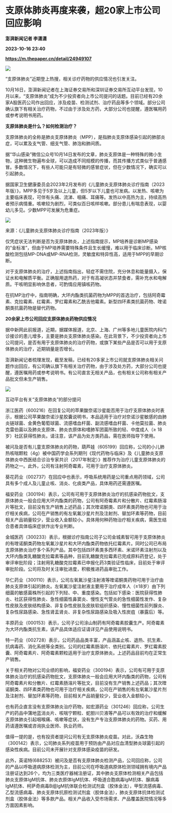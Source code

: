 # 支原体肺炎再度来袭，超20家上市公司回应影响
**澎湃新闻记者 李潇潇**

**2023-10-16 23:40**

**https://m.thepaper.cn/detail/24949107**

![](https://imagecloud.thepaper.cn/thepaper/image/274/330/566.jpg)

“支原体肺炎”近期登上热搜，相关诊疗药物的供应情况也引发关注。

10月16日，澎湃新闻记者在上海证券交易所和深圳证券交易所互动平台发现，10月以来，“支原体肺炎”成为不少投资者向上市公司提问的话题。目前已经有20余家A股医药公司作出回应，涉及疫苗、检测试剂、治疗药品等多个领域。部分公司确认旗下有相关治疗药物，不过由于涉及处方药，大部分公司也提醒，遵医嘱用药或参考说明书用药。

**支原体肺炎是什么？如何检测治疗？**

支原体肺炎的全称是肺炎支原体肺炎（MPP），是指肺炎支原体感染引起的肺部炎症，可以累及支气管、细支气管、肺泡和肺间质。

据“华山感染”微信公众号10月14日发布的文章，肺炎支原体是一种特殊的微小生物，这种微生物遍布全球，可以造成不同规模的传播，而其传播方式类似于普通感冒。多数情况下，有些人可能只是有轻微的感冒症状，但在少数情况下，确实可以引起肺炎。

据国家卫生健康委员会2023年2月发布的《儿童肺炎支原体肺炎诊疗指南（2023年版）》，MPP多见于5岁及以上儿童，但5岁以下儿童也可发病。以发热、咳嗽为主要临床表现，可伴有头痛、流涕、咽痛、耳痛等。发热以中高热为主，持续高热者预示病情重。咳嗽较为剧烈，可类似百日咳样咳嗽。部分患儿有喘息表现，以婴幼儿多见。少数MPP可发展为危重症。

![](https://imagecloud.thepaper.cn/thepaper/image/274/324/974.png)

来源：《儿童肺炎支原体肺炎诊疗指南（2023年版）》

仅凭症状无法判断是否为支原体肺炎，上述指南提示，MP培养是诊断MP感染的“金标准”，但由于MP培养需要特殊条件且生长缓慢，难以用于临床诊断。MP核酸检测包括MP-DNA或MP-RNA检测，灵敏度和特异性高，适用于MPP的早期诊断。

对于支原体肺炎的治疗，上述指南指出，轻症不需住院，充分休息和能量摄入，保证水和电解质平衡。正确服用退热药，对于有高凝状态并禁食者，需补充水和电解质。干咳明显影响休息者，可酌情应用镇咳药物。

在抗MP治疗中，指南明确，大环内酯类抗菌药物为MPP的首选治疗，包括阿奇霉素、克拉霉素、红霉素、罗红霉素和乙酰吉他霉素。新型四环素类抗菌药物、喹诺酮类抗菌药物是替代药物。

**20余家上市公司回应支原体肺炎药物供应情况**

据中新网此前报道，近期，据媒体报道，北京、上海、广州等多地儿童医院内科门诊接诊的患儿增多，主要是肺炎支原体肺炎感染。在此背景下，不少投资者向上市公司提问，是否有用于支原体肺炎的治疗药物，或旗下某些产品是否可以用于支原体肺炎的治疗，近期销量是否增长。

澎湃新闻记者梳理发现，截至发稿，已经有20多家上市公司就支原体肺炎相关问题作出回应，有公司确认旗下有相关治疗药物，由于涉及处方药，大部分公司也提醒，遵医嘱用药或参考说明书。有公司直言无相关产品，也有相关公司称有相关产品批文但未生产销售。

![](https://imagecloud.thepaper.cn/thepaper/image/274/329/963.png)

互动平台有关“支原体肺炎”的部分提问

浙江医药（600216）在回复公司的苹果酸奈诺沙星能否用于治疗支原体肺炎时表示，根据公司苹果酸奈诺沙星胶囊说明书，本品适用于治疗对奈诺沙星敏感的由肺炎链球菌、金黄色葡萄球菌、流感嗜血杆菌、副流感嗜血杆菌、卡他莫拉菌、肺炎克雷伯菌以及肺炎支原体、肺炎衣原体和嗜肺军团菌所致的轻、中度成人（≥ 18 岁）社区获得性肺炎。请注意，该产品为处方类药品，需在医师指导下使用。

被问及是否有儿童支原体肺炎的药物，葫芦娃（605199）回应称，公司的小儿肺热咳喘颗粒（4g）被中国药学会系列期刊《现代药物与临床》及《儿童肺炎支原体肺炎中西医结合诊治专家共识（2017年制定）》推荐作为治疗儿童支原体肺炎的药物之一。此外，公司有注射阿奇霉素，可用于治疗支原体肺炎。

葵花药业（002737）在回应中也表示，呼吸系统用药是公司重点用药领域，公司具有多个成人及儿童止咳、消炎、化痰类产品，具体用药还需遵医嘱。

福安药业（300194）表示，公司有可用于支原体肺炎治疗的抗感染药物批文，支原体肺炎一般会应用大环内酯类的药物，公司有阿奇霉素片和分散片、红霉素肠溶片等批文，目前没有生产销售上述药品；其次喹诺酮类、四环素类药物也可用于治疗相关疾病，公司在产销售的有左氧氟沙星片剂及注射剂、替加环素等药物，目前相关产品销量较少，营业收入金额较小。具体用何种药物治疗相关疾病，需医生结合患者具体临床症状作出专业判断。

金城医药（300233）表示，根据诊疗指南公司子公司金城素智可用于支原体肺炎的有喹诺酮类药物左氧氟沙星片和大环内酯类药物依托红霉素片。同时公司已布局支原体肺炎治疗多个系列产品，其中包括四环素类多西环素、米诺环素注射剂以及大环内酯类乳糖酸克拉霉素等品种，目前乳糖酸克拉霉素已完成原料药登记，处于审评审批阶段；注射用乳糖酸克拉霉素已申报化药3类验证性临床，目前处于审评审批阶段。公司将及时关注审批进度，积极推进药品审批工作。

华仁药业（300110）表示，公司左氧氟沙星注射液等喹诺酮类药物可用于治疗由肺炎支原体引起的肺炎。左氧氟沙星注射液主要用于治疗成年人（≥18岁）由下列细菌的敏感菌株所引起的下列轻、中、重度感染。包括如下感染：医院获得性肺炎、社区获得性肺炎、急性细菌性鼻窦炎、慢性支气管炎的急性细菌性发作、复杂性皮肤及皮肤结构感染、非复杂性皮肤及皮肤软组织感染、慢性细菌性前列腺炎、复杂性尿路感染、急性肾盂肾炎、非复杂性尿路感染及吸入性炭疽（暴露后）等。

丰原药业（000153）表示，公司子公司涂山制药有阿奇霉素胶囊生产。阿奇霉素为大环内酯类抗生素，该产品具体适应证请详见产品使用说明书。

特一药业（002728）表示，公司药品品类丰富，产品涵盖止咳、退热、抗生素、抗病毒药、消化系统等全类别。公司的红霉素肠溶片、依托红霉素片、罗红霉素胶囊、阿奇霉素片、阿奇霉素颗粒适用于治疗支原体肺炎。上述药品目前均在正常生产销售。

关于相关药物对公司业绩的影响，福安药业（300194）表示，公司有可用于支原体肺炎治疗的抗感染药物批文，支原体肺炎一般会应用大环内酯类的药物，公司有阿奇霉素片和分散片、红霉素肠溶片等批文，目前没有生产销售上述药品；其次喹诺酮类、四环素类药物也可用于治疗相关疾病，公司在产销售的有左氧氟沙星片剂及注射剂、替加环素等药物，目前相关产品销量较少，营业收入金额较小。

也有药企直言没有支原体肺炎治疗药物，如宏源药业（301246）回应称，公司生产的药品中蒲地蓝消炎片、咳喘宁颗粒、蛇胆川贝液等产品可以有效的治疗和缓解支原体肺炎引起咽喉痛、咳嗽等症状，没有生产专治支原体肺炎的药物。买药、用药请遵医嘱或咨询执业医师、执业药师。

值得一提的是，也有投资者提问公司有无支原体肺炎疫苗。对此，沃森生物（300142）表示，公司肺炎系列疫苗用于预防由产品对应血清型肺炎球菌引起的感染性疾病。目前公司未开展针对支原体感染疫苗的研发。

此外，英诺特(688253）被问及是否有支原体肺炎检测产品，公司回应称，公司的产品以呼吸道病原体检测为主，目前公司在呼吸道病原体检测领域拥有境内产品注册证达到26个，均为三类医疗器械注册证，其中肺炎支原体检测相关产品包括肺炎支原体IgM抗体、肺炎衣原体IgM抗体、呼吸道合胞病毒IgM抗体、腺病毒IgM抗体、柯萨奇病毒B组IgM抗体联合检测试剂盒（胶体金法），甲型流感病毒、乙型流感病毒、肺炎支原体抗原检测试剂盒（胶体金法），肺炎支原体抗体检测试剂盒（胶体金法）等多款产品。相关产品收入受市场需求、产品覆盖医院情况等多方面因素影响。